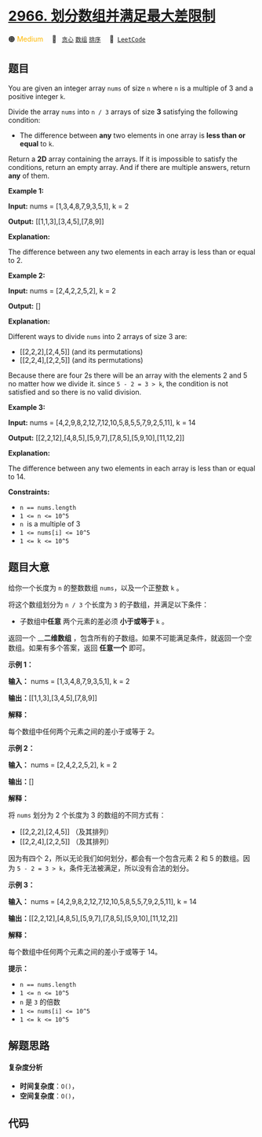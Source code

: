 # [2966. 划分数组并满足最大差限制](https://leetcode.com/problems/divide-array-into-arrays-with-max-difference)

🟠 <font color=#ffb800>Medium</font>&emsp; 🔖&ensp; [`贪心`](/leetcode-js/outline/tag/greedy.md) [`数组`](/leetcode-js/outline/tag/array.md) [`排序`](/leetcode-js/outline/tag/sorting.md)&emsp; 🔗&ensp;[`LeetCode`](https://leetcode.com/problems/divide-array-into-arrays-with-max-difference)

## 题目

You are given an integer array `nums` of size `n` where `n` is a multiple of 3
and a positive integer `k`.

Divide the array `nums` into `n / 3` arrays of size **3** satisfying the
following condition:

  * The difference between **any** two elements in one array is **less than or equal** to `k`.

Return a **2D** array containing the arrays. If it is impossible to satisfy
the conditions, return an empty array. And if there are multiple answers,
return **any** of them.



**Example 1:**

**Input:** nums = [1,3,4,8,7,9,3,5,1], k = 2

**Output:** [[1,1,3],[3,4,5],[7,8,9]]

**Explanation:**

The difference between any two elements in each array is less than or equal to
2.

**Example 2:**

**Input:** nums = [2,4,2,2,5,2], k = 2

**Output:** []

**Explanation:**

Different ways to divide `nums` into 2 arrays of size 3 are:

  * [[2,2,2],[2,4,5]] (and its permutations)
  * [[2,2,4],[2,2,5]] (and its permutations)

Because there are four 2s there will be an array with the elements 2 and 5 no
matter how we divide it. since `5 - 2 = 3 > k`, the condition is not satisfied
and so there is no valid division.

**Example 3:**

**Input:** nums = [4,2,9,8,2,12,7,12,10,5,8,5,5,7,9,2,5,11], k = 14

**Output:** [[2,2,12],[4,8,5],[5,9,7],[7,8,5],[5,9,10],[11,12,2]]

**Explanation:**

The difference between any two elements in each array is less than or equal to
14.



**Constraints:**

  * `n == nums.length`
  * `1 <= n <= 10^5`
  * `n `is a multiple of 3
  * `1 <= nums[i] <= 10^5`
  * `1 <= k <= 10^5`


## 题目大意

给你一个长度为 `n` 的整数数组 `nums`，以及一个正整数 `k` 。

将这个数组划分为 `n / 3` 个长度为 `3` 的子数组，并满足以下条件：

  * 子数组中**任意** 两个元素的差必须 **小于或等于** `k` 。

返回一个 __**二维数组** ，包含所有的子数组。如果不可能满足条件，就返回一个空数组。如果有多个答案，返回 **任意一个** 即可。



**示例 1：**

**输入：** nums = [1,3,4,8,7,9,3,5,1], k = 2

**输出：**[[1,1,3],[3,4,5],[7,8,9]]

**解释：**

每个数组中任何两个元素之间的差小于或等于 2。

**示例 2：**

**输入：** nums = [2,4,2,2,5,2], k = 2

**输出：**[]

**解释：**

将 `nums` 划分为 2 个长度为 3 的数组的不同方式有：

  * [[2,2,2],[2,4,5]] （及其排列）
  * [[2,2,4],[2,2,5]] （及其排列）

因为有四个 2，所以无论我们如何划分，都会有一个包含元素 2 和 5 的数组。因为 `5 - 2 = 3 > k`，条件无法被满足，所以没有合法的划分。

**示例 3：**

**输入：** nums = [4,2,9,8,2,12,7,12,10,5,8,5,5,7,9,2,5,11], k = 14

**输出：**[[2,2,12],[4,8,5],[5,9,7],[7,8,5],[5,9,10],[11,12,2]]

**解释：**

每个数组中任何两个元素之间的差小于或等于 14。



**提示：**

  * `n == nums.length`
  * `1 <= n <= 10^5`
  * `n` 是 `3` 的倍数
  * `1 <= nums[i] <= 10^5`
  * `1 <= k <= 10^5`


## 解题思路

#### 复杂度分析

- **时间复杂度**：`O()`，
- **空间复杂度**：`O()`，

## 代码

```javascript

```